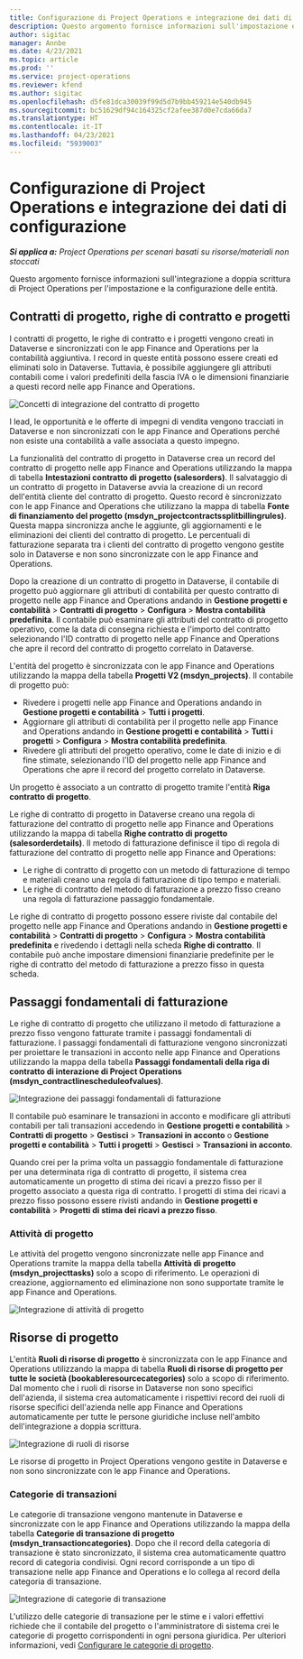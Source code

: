 ```yaml
---
title: Configurazione di Project Operations e integrazione dei dati di configurazione
description: Questo argomento fornisce informazioni sull'impostazione e la configurazione delle mappe a doppia scrittura di Project Operations.
author: sigitac
manager: Annbe
ms.date: 4/23/2021
ms.topic: article
ms.prod: ''
ms.service: project-operations
ms.reviewer: kfend
ms.author: sigitac
ms.openlocfilehash: d5fe81dca30039f99d5d7b9bb459214e540db945
ms.sourcegitcommit: bc51629df94c164325cf2afee387d0e7cda66da7
ms.translationtype: HT
ms.contentlocale: it-IT
ms.lasthandoff: 04/23/2021
ms.locfileid: "5939003"
---
```

# <a name="project-operations-setup-and-configuration-data-integration"></a>Configurazione di Project Operations e integrazione dei dati di configurazione

_**Si applica a:** Project Operations per scenari basati su risorse/materiali non stoccati_

Questo argomento fornisce informazioni sull'integrazione a doppia scrittura di Project Operations per l'impostazione e la configurazione delle entità.

## <a name="project-contracts-contract-lines-and-projects"></a>Contratti di progetto, righe di contratto e progetti

I contratti di progetto, le righe di contratto e i progetti vengono creati in Dataverse e sincronizzati con le app Finance and Operations per la contabilità aggiuntiva. I record in queste entità possono essere creati ed eliminati solo in Dataverse. Tuttavia, è possibile aggiungere gli attributi contabili come i valori predefiniti della fascia IVA o le dimensioni finanziarie a questi record nelle app Finance and Operations.

  ![Concetti di integrazione del contratto di progetto](./media/1ProjectContract.jpg)

I lead, le opportunità e le offerte di impegni di vendita vengono tracciati in Dataverse e non sincronizzati con le app Finance and Operations perché non esiste una contabilità a valle associata a questo impegno.

La funzionalità del contratto di progetto in Dataverse crea un record del contratto di progetto nelle app Finance and Operations utilizzando la mappa di tabella **Intestazioni contratto di progetto (salesorders)**. Il salvataggio di un contratto di progetto in Dataverse avvia la creazione di un record dell'entità cliente del contratto di progetto. Questo record è sincronizzato con le app Finance and Operations che utilizzano la mappa di tabella **Fonte di finanziamento del progetto (msdyn\_projectcontractssplitbillingrules)**. Questa mappa sincronizza anche le aggiunte, gli aggiornamenti e le eliminazioni dei clienti del contratto di progetto. Le percentuali di fatturazione separata tra i clienti del contratto di progetto vengono gestite solo in Dataverse e non sono sincronizzate con le app Finance and Operations.

Dopo la creazione di un contratto di progetto in Dataverse, il contabile di progetto può aggiornare gli attributi di contabilità per questo contratto di progetto nelle app Finance and Operations andando in **Gestione progetti e contabilità** > **Contratti di progetto** > **Configura** > **Mostra contabilità predefinita**. Il contabile può esaminare gli attributi del contratto di progetto operativo, come la data di consegna richiesta e l'importo del contratto selezionando l'ID contratto di progetto nelle app Finance and Operations che apre il record del contratto di progetto correlato in Dataverse.

L'entità del progetto è sincronizzata con le app Finance and Operations utilizzando la mappa della tabella **Progetti V2 (msdyn\_projects)**. Il contabile di progetto può:

  - Rivedere i progetti nelle app Finance and Operations andando in **Gestione progetti e contabilità** > **Tutti i progetti**. 
  - Aggiornare gli attributi di contabilità per il progetto nelle app Finance and Operations andando in **Gestione progetti e contabilità** > **Tutti i progetti** > **Configura** > **Mostra contabilità predefinita**.  
  - Rivedere gli attributi del progetto operativo, come le date di inizio e di fine stimate, selezionando l'ID del progetto nelle app Finance and Operations che apre il record del progetto correlato in Dataverse.

Un progetto è associato a un contratto di progetto tramite l'entità **Riga contratto di progetto**.

Le righe di contratto di progetto in Dataverse creano una regola di fatturazione del contratto di progetto nelle app Finance and Operations utilizzando la mappa di tabella **Righe contratto di progetto (salesorderdetails)**. Il metodo di fatturazione definisce il tipo di regola di fatturazione del contratto di progetto nelle app Finance and Operations:

  - Le righe di contratto di progetto con un metodo di fatturazione di tempo e materiali creano una regola di fatturazione di tipo tempo e materiali.
  - Le righe di contratto del metodo di fatturazione a prezzo fisso creano una regola di fatturazione passaggio fondamentale.

Le righe di contratto di progetto possono essere riviste dal contabile del progetto nelle app Finance and Operations andando in **Gestione progetti e contabilità** > **Contratti di progetto** > **Configura** > **Mostra contabilità predefinita** e rivedendo i dettagli nella scheda **Righe di contratto**. Il contabile può anche impostare dimensioni finanziarie predefinite per le righe di contratto del metodo di fatturazione a prezzo fisso in questa scheda.

## <a name="billing-milestones"></a>Passaggi fondamentali di fatturazione

Le righe di contratto di progetto che utilizzano il metodo di fatturazione a prezzo fisso vengono fatturate tramite i passaggi fondamentali di fatturazione. I passaggi fondamentali di fatturazione vengono sincronizzati per proiettare le transazioni in acconto nelle app Finance and Operations utilizzando la mappa della tabella **Passaggi fondamentali della riga di contratto di interazione di Project Operations (msdyn\_contractlinescheduleofvalues)**.

  ![Integrazione dei passaggi fondamentali di fatturazione](./media/2Milestones.jpg)

Il contabile può esaminare le transazioni in acconto e modificare gli attributi contabili per tali transazioni accedendo in **Gestione progetti e contabilità** > **Contratti di progetto** > **Gestisci** > **Transazioni in acconto** o **Gestione progetti e contabilità** > **Tutti i progetti** > **Gestisci** > **Transazioni in acconto**.

Quando crei per la prima volta un passaggio fondamentale di fatturazione per una determinata riga di contratto di progetto, il sistema crea automaticamente un progetto di stima dei ricavi a prezzo fisso per il progetto associato a questa riga di contratto. I progetti di stima dei ricavi a prezzo fisso possono essere rivisti andando in **Gestione progetti e contabilità** > **Progetti di stima dei ricavi a prezzo fisso**.

### <a name="project-tasks"></a>Attività di progetto

Le attività del progetto vengono sincronizzate nelle app Finance and Operations tramite la mappa della tabella **Attività di progetto (msdyn\_projecttasks)** solo a scopo di riferimento. Le operazioni di creazione, aggiornamento ed eliminazione non sono supportate tramite le app Finance and Operations.

  ![Integrazione di attività di progetto](./media/3Tasks.jpg)

## <a name="project-resources"></a>Risorse di progetto

L'entità **Ruoli di risorse di progetto** è sincronizzata con le app Finance and Operations utilizzando la mappa di tabella **Ruoli di risorse di progetto per tutte le società (bookableresourcecategories)** solo a scopo di riferimento. Dal momento che i ruoli di risorse in Dataverse non sono specifici dell'azienda, il sistema crea automaticamente i rispettivi record dei ruoli di risorse specifici dell'azienda nelle app Finance and Operations automaticamente per tutte le persone giuridiche incluse nell'ambito dell'integrazione a doppia scrittura.

![Integrazione di ruoli di risorse](./media/5Resources.jpg)

Le risorse di progetto in Project Operations vengono gestite in Dataverse e non sono sincronizzate con le app Finance and Operations.

### <a name="transaction-categories"></a>Categorie di transazioni

Le categorie di transazione vengono mantenute in Dataverse e sincronizzate con le app Finance and Operations utilizzando la mappa della tabella **Categorie di transazione di progetto (msdyn\_transactioncategories)**. Dopo che il record della categoria di transazione è stato sincronizzato, il sistema crea automaticamente quattro record di categoria condivisi. Ogni record corrisponde a un tipo di transazione nelle app Finance and Operations e lo collega al record della categoria di transazione.

![Integrazione di categorie di transazione](./media/4TransactionCategories.jpg)

L'utilizzo delle categorie di transazione per le stime e i valori effettivi richiede che il contabile del progetto o l'amministratore di sistema crei le categorie di progetto corrispondenti in ogni persona giuridica. Per ulteriori informazioni, vedi [Configurare le categorie di progetto](../project-accounting/configure-project-categories.md).
